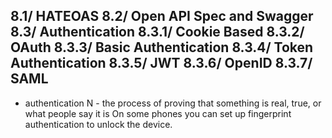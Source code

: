 8.1/ HATEOAS
8.2/ Open API Spec and Swagger
8.3/ Authentication
    8.3.1/ Cookie Based
    8.3.2/ OAuth
    8.3.3/ Basic Authentication
    8.3.4/ Token Authentication
    8.3.5/ JWT
    8.3.6/ OpenID
    8.3.7/ SAML
---------------------------------------------

+ authentication
    N - the process of proving that something is real, true, or what people say it is
    On some phones you can set up fingerprint authentication to unlock the device.